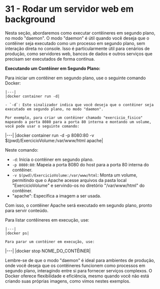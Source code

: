 # 31 - Rodar um servidor web em background

Nesta seção, abordaremos como executar contêineres em segundo plano, no modo "daemon". O modo "daemon" é útil quando você deseja que o contêiner seja executado como um processo em segundo plano, sem interação direta no console. Isso é particularmente útil para cenários de produção, como servidores web, bancos de dados e outros serviços que precisam ser executados de forma contínua.

**Executando um Contêiner em Segundo Plano:**

Para iniciar um contêiner em segundo plano, use o seguinte comando Docker:

```
|---|
|docker container run -d|

- `-d`: Este sinalizador indica que você deseja que o contêiner seja executado em segundo plano, no modo "daemon".

Por exemplo, para criar um contêiner chamado "exercicio_fisico" mapeando a porta 8080 para a porta 80 interna e montando um volume, você pode usar o seguinte comando:

```
|---|
|docker container run -d -p 8080:80 -v $(pwd)/ExercicioVolume:/var/www/html apache|

Neste comando:
- `-d`: Inicia o contêiner em segundo plano.
- `-p 8080:80`: Mapeia a porta 8080 do host para a porta 80 interna do contêiner.
- `-v $(pwd)/ExercicioVolume:/var/www/html`: Monta um volume, permitindo que o Apache acesse arquivos da pasta local "ExercicioVolume" e servindo-os no diretório "/var/www/html" do contêiner.
- "apache": Especifica a imagem a ser usada.

Com isso, o contêiner Apache será executado em segundo plano, pronto para servir conteúdo.

Para listar contêineres em execução, use:

```
|---|
|docker ps|

Para parar um contêiner em execução, use:

```
|---|
|docker stop NOME_DO_CONTÊINER|

Lembre-se de que o modo "daemon" é ideal para ambientes de produção, onde você deseja que os contêineres funcionem como processos em segundo plano, interagindo entre si para fornecer serviços complexos. O Docker oferece flexibilidade e eficiência, mesmo quando você não está criando suas próprias imagens, como vimos nestes exemplos.

 

